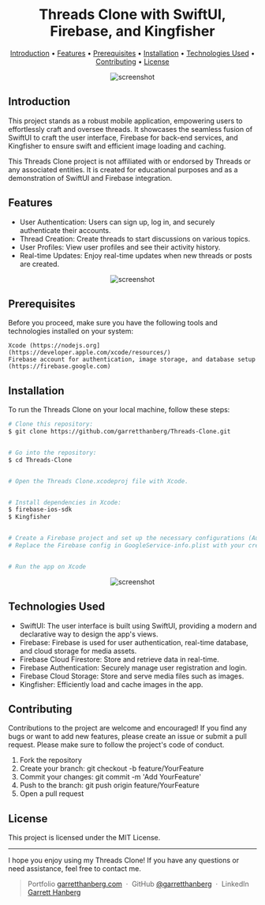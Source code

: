 <h1 align="center">
  Threads Clone with SwiftUI, Firebase, and Kingfisher
  <br>
</h1>

<p align="center">
  <a href="#introduction">Introduction</a> •
  <a href="#features">Features</a> •
  <a href="#prerequisites">Prerequisites</a> •
  <a href="#installation">Installation</a> •
  <a href="#technologiesused">Technologies Used</a> •
  <a href="#contributing">Contributing</a> •
  <a href="#license">License</a>
</p>

<p align="center">
  <img src="https://github.com/garretthanberg/Threads-Clone/assets/115447682/3ba4d8da-ac25-4ea0-9050-8785e8ef6680" alt="screenshot">
</p>

## Introduction

This project stands as a robust mobile application, empowering users to effortlessly craft and oversee threads. It showcases the seamless fusion of SwiftUI to craft the user interface, Firebase for back-end services, and Kingfisher to ensure swift and efficient image loading and caching.

This Threads Clone project is not affiliated with or endorsed by Threads or any associated entities. It is created for educational purposes and as a demonstration of SwiftUI and Firebase integration.

## Features

* User Authentication: Users can sign up, log in, and securely authenticate their accounts.
* Thread Creation: Create threads to start discussions on various topics.
* User Profiles: View user profiles and see their activity history.
* Real-time Updates: Enjoy real-time updates when new threads or posts are created.

<p align="center">
  <img src="https://github.com/garretthanberg/Threads-Clone/assets/115447682/6a086caa-d409-4d23-bcf6-3bc7815699f6" alt="screenshot">
</p>

<a id="prerequisites"></a>
## Prerequisites

Before you proceed, make sure you have the following tools and technologies installed on your system:

    Xcode (https://nodejs.org](https://developer.apple.com/xcode/resources/)
    Firebase account for authentication, image storage, and database setup (https://firebase.google.com)

## Installation

To run the Threads Clone on your local machine, follow these steps:

```bash
# Clone this repository:
$ git clone https://github.com/garretthanberg/Threads-Clone.git


# Go into the repository:
$ cd Threads-Clone


# Open the Threads Clone.xcodeproj file with Xcode.


# Install dependencies in Xcode:
$ firebase-ios-sdk
$ Kingfisher


# Create a Firebase project and set up the necessary configurations (Authentication, Storage and Firestore).
# Replace the Firebase config in GoogleService-info.plist with your credentials.


# Run the app on Xcode
```

<p align="center">
  <img src="https://github.com/garretthanberg/Threads-Clone/assets/115447682/3629ebaf-5b25-4c88-997c-265be232978d" alt="screenshot">
</p>

<a id="technologiesused"></a>
## Technologies Used

* SwiftUI: The user interface is built using SwiftUI, providing a modern and declarative way to design the app's views.
* Firebase: Firebase is used for user authentication, real-time database, and cloud storage for media assets.
* Firebase Cloud Firestore: Store and retrieve data in real-time.
* Firebase Authentication: Securely manage user registration and login.
* Firebase Cloud Storage: Store and serve media files such as images.
* Kingfisher: Efficiently load and cache images in the app.

## Contributing

Contributions to the project are welcome and encouraged! If you find any bugs or want to add new features, please create an issue or submit a pull request. Please make sure to follow the project's code of conduct.

1. Fork the repository
2. Create your branch: git checkout -b feature/YourFeature
3. Commit your changes: git commit -m 'Add YourFeature'
4. Push to the branch: git push origin feature/YourFeature
5. Open a pull request

## License

This project is licensed under the MIT License.

---

I hope you enjoy using my Threads Clone! If you have any questions or need assistance, feel free to contact me.

> Portfolio [garretthanberg.com](https://www.garretthanberg.com) &nbsp;&middot;&nbsp;
> GitHub [@garretthanberg](https://github.com/garretthanberg) &nbsp;&middot;&nbsp;
> LinkedIn [Garrett Hanberg](https://www.linkedin.com/in/garrett-hanberg/) 
